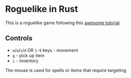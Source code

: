 # Roguelike in Rust
This is a roguelike game following this [awesome tutorial](https://bfnightly.bracketproductions.com/chapter_0.html).

## Controls
* `w`/`a`/`s`/`d` OR `1-9` keys - movement
* `g` - pick up item
* `i` - inventory

The mouse is used for spells or items that require targeting
